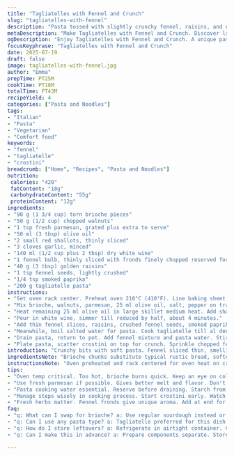 ```yaml
---
title: "Tagliatelles with Fennel and Crunch"
slug: "tagliatelles-with-fennel"
description: "Pasta tossed with slightly crunchy fennel, raisins, and nutty crostini finished with parmesan crisp bits. Toasted walnuts replace one nut, toasted brioche chunks replace the usual bread. Touch of smoked paprika alongside chili flakes. White wine sharp, softened with slow cooking onions and garlic. Fennel seeds cracked but retained more bite. Quick roast crostini but softer than usual. Retains all freshness with aromatic fennel fronds scattered last minute for punch. Al dente pasta brought together with reserved starchy cooking water to form light sauce."
metaDescription: "Make Tagliatelles with Fennel and Crunch. Discover layers of texture and flavor, a fresh take on pasta with fragrant herbs and crispy elements."
ogDescription: "Enjoy Tagliatelles with Fennel and Crunch. A unique pasta dish combining fresh fennel, crunchy nuts, and smooth wine-infused sauce."
focusKeyphrase: "Tagliatelles with Fennel and Crunch"
date: 2025-07-19
draft: false
image: tagliatelles-with-fennel.jpg
author: "Emma"
prepTime: PT25M
cookTime: PT18M
totalTime: PT43M
recipeYield: 4
categories: ["Pasta and Noodles"]
tags:
- "Italian"
- "Pasta"
- "Vegetarian"
- "Comfort food"
keywords:
- "fennel"
- "tagliatelle"
- "crostini"
breadcrumb: ["Home", "Recipes", "Pasta and Noodles"]
nutrition: 
 calories: "420"
 fatContent: "18g"
 carbohydrateContent: "55g"
 proteinContent: "12g"
ingredients:
- "90 g (1 3/4 cup) torn brioche pieces"
- "50 g (1/2 cup) chopped walnuts"
- "1 tsp fresh parmesan, grated plus extra to serve"
- "50 ml (3 tbsp) olive oil"
- "2 small red shallots, thinly sliced"
- "3 cloves garlic, minced"
- "140 ml (1/2 cup plus 2 tbsp) dry white wine"
- "1 fennel bulb, thinly sliced with fronds finely chopped reserved for garnish"
- "40 g (3 tbsp) golden raisins"
- "1 tsp fennel seeds, lightly crushed"
- "1/4 tsp smoked paprika"
- "200 g tagliatelle pasta"
instructions:
- "Set oven rack center. Preheat oven 210°C (410°F). Line baking sheet with parchment."
- "Mix brioche, walnuts, parmesan, 25 ml olive oil, salt, pepper on tray. Bake 7-9 minutes or till golden but not too stiff. Remove, set aside to cool slightly."
- "Heat remaining 25 ml olive oil in large skillet medium heat. Add shallots and garlic; cook gently 3–4 minutes until soft but not brown."
- "Pour in white wine, simmer till reduced by half, about 4 minutes."
- "Add thin fennel slices, raisins, crushed fennel seeds, smoked paprika. Stir, cook 4–6 minutes till fennel is tender-crisp. Season with salt and pepper."
- "Meanwhile, boil salted water for pasta. Cook tagliatelle till al dente, about 8 minutes. Reserve 250 ml (1 cup) pasta water before draining."
- "Drain pasta, return to pot. Add fennel mixture and pasta water. Stir over low heat 1–2 minutes to coat pasta with sauce. Adjust salt and pepper."
- "Plate pasta, scatter crostini on top for crunch. Sprinkle chopped fennel fronds and extra parmesan. Serve immediately."
introduction: "Crunchy bits with soft pasta. Fennel sliced thin, smelling slightly sweet, barely softened. Raisins add occasional chewy bursts, a surprise bite. Nuts toasted, double nuttiness from walnuts. Brioche replacing regular bread gives crumbly richness, softer crunch. Wine bubbles down, vinegar tang, warming garlic and shallots slowly dancing in oil. Crackled fennel seeds deliver herbal notes. Smoked paprika adds a subtle unexpected depth against the gentle heat from chili flakes. Quick roast, not long before they brown. Fennel fronds fresh and green cut through richness. Pasta cooked just right, slippery, silky but firm. Sauce binds loosely; water from cooking adds glue without weight. Simple but with texture layers, fresh and roast, sweet and spicy moments living together. Nothing sits still, everything contrasts but works."
ingredientsNote: "Brioche chunks substitute typical rustic bread, softer, buttery crunch when toasted. Walnuts replace half the usual walnuts for texture, distinct flavor. Raisins picked golden for lighter sweetness. Smoked paprika brings warmth instead of just chili heat, balancing spice. Fennel seeds cracked in hand, not ground, maintain little bursts of aroma you catch mid-chew. Parmigiano-Reggiano is best, freshly grated makes better melt and topping. Shallots chosen over red onions for milder flavor, better blending in. White wine preferably dry and acidic to cut richness and bring depth. Olive oil split for roasting and cooking, helps texture vary between ingredients. The pasta brands best cooked al dente, usually taking 8 to 9 minutes."
instructionsNote: "Oven preheated and rack centered for even heat on crostini. Watch to prevent brioche burning; softer breads toast faster than rustic crumb. Heat oil medium, sweat shallots and garlic without color first, to gather sweetness. Wine reduced to concentration gives deeper flavor. Add fennel slices only after wine has cooked down to prevent sogginess, maintain crunch. Raisins and spices introduced together for integrated flavor. Pasta water reserved before draining helps sauce cling. Stirring pasta gently over low heat seals sauce with starch. Crostini added last, preserve crunch. Garnish with fennel fronds finely cut fresh for brightness right before serving. Timing slightly adjusted, crostini takes less time due to brioche. Combined steps keep workflow efficient, pasta timing coordinated with frying and baking."
tips:
- "Oven temp critical. Too hot, brioche burns quick. Keep an eye on color. Pull when light golden. Not too crisp, you want some softness. Adjust layers of crunch."
- "Use fresh parmesan if possible. Gives better melt and flavor. Don't skip this step. Other cheeses won't match. Grate fine, coats pasta effectively. Enhances overall taste."
- "Pasta cooking water essential. Reserve before draining. Starch from it helps sauce cling well. Add gradually, adjust thickness. Too quick drying? Keep some extra handy."
- "Manage steps wisely in cooking process. Start crostini early. Watch time closely, can dry out. Once out of oven, let cool before adding to pasta. Keep crunchy."
- "Fresh herbs matter. Fennel fronds give unique aroma. Add at end for burst of flavor. Avoid cooking them down. They lose vibrancy and texture easily. Brightness is key."
faq:
- "q: What can I swap for brioche? a: Use regular sourdough instead or crusty bread if unavailable. Keep it soft but crunch is needed. Avoid too hard types. They won’t deliver the right texture."
- "q: Can I use any pasta type? a: Tagliatelle preferred for this dish. But fettuccine or pappardelle can also work. Shapes matter; ensure they catch sauce detailing."
- "q: How do I store leftovers? a: Refrigerate in airtight container. Consume within two days. Reheat gently using remaining pasta water added. Might lose some texture, but better than waste."
- "q: Can I make this in advance? a: Prepare components separate. Store pasta, sauce, and crostini each sealed. Combine when ready to serve. Keeps freshness, retains critical crunch."

---
```

